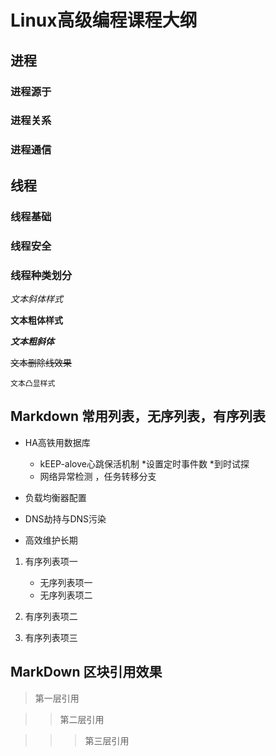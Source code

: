 # Linux高级编程课程大纲

## 进程

### 进程源于
### 进程关系
### 进程通信

## 线程

### 线程基础
### 线程安全
### 线程种类划分

*文本斜体样式*

**文本粗体样式**

***文本粗斜体***

~~文本删除线效果~~

  `文本凸显样式`


## Markdown 常用列表，无序列表，有序列表 

* HA高铁用数据库
	* kEEP-alove心跳保活机制
		*设置定时事件数
		*到时试探
	* 网络异常检测 ，任务转移分支

* 负载均衡器配置

* DNS劫持与DNS污染

* 高效维护长期

1. 有序列表项一
	* 无序列表项一
	* 无序列表项二
2. 有序列表项二

3. 有序列表项三

## MarkDown 区块引用效果

> 第一层引用

>> 第二层引用

>>> 第三层引用


